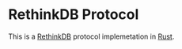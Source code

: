 # RethinkDB Protocol

This is a [RethinkDB] protocol implemetation in [Rust].

[RethinkDB]: https://www.rethinkdb.com
[Rust]: https://www.rust-lang.org
